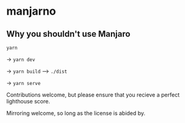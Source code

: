 # manjarno
Why you shouldn't use Manjaro
---

`yarn`

-> `yarn dev`

-> `yarn build` --> `./dist`

-> `yarn serve`

Contributions welcome, but please ensure that you recieve a perfect lighthouse score.

Mirroring welcome, so long as the license is abided by.
